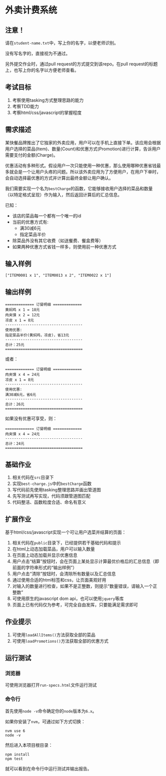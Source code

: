 # 外卖计费系统

## 注意！

请在`student-name.txt`中，写上你的名字，以便老师识别。

没有写名字的，直接视为不通过。

另外提交作业时，通过pull request的方式提交到该repo。在pull request的标题上，也写上你的名字以方便老师查看。

## 考试目标

1. 考察使用tasking方式整理思路的能力
2. 考察TDD能力
3. 考察html/css/javascript的掌握程度

## 需求描述

某快餐品牌推出了它独家的外卖应用，用户可以在手机上直接下单。该应用会根据用户选择的菜品(Item)、数量(Count)和优惠方式(Promotion)进行计算，告诉用户需要支付的金额(Charge)。

优惠活动有多种形式。假设用户一次只能使用一种优惠，那么使用哪种优惠省钱最多就会是一个让用户头疼的问题。所以该外卖应用为了方便用户，在用户下单时，会自动选择最优惠的方式并计算出最终金额让用户确认。

我们需要实现一个名为`bestCharge`的函数，它能够接收用户选择的菜品和数量（以特定格式呈现）作为输入，然后返回计算后的汇总信息。

已知：

- 该店的菜品每一个都有一个唯一的id
- 当前的优惠方式有:
  - 满30减6元
  - 指定菜品半价
- 除菜品外没有其它收费（如送餐费、餐盒费等）
- 如果两种优惠方式省钱一样多，则使用前一种优惠方式

输入样例
-------

```
["ITEM0001 x 1", "ITEM0013 x 2", "ITEM0022 x 1"]
```

输出样例
-------

```
============= 订餐明细 =============
黄焖鸡 x 1 = 18元
肉夹馍 x 2 = 12元
凉皮 x 1 = 8元
-----------------------------------
使用优惠:
指定菜品半价(黄焖鸡，凉皮)，省13元
-----------------------------------
总计：25元
===================================
```

或者：

```
============= 订餐明细 =============
肉夹馍 x 4 = 24元
凉皮 x 1 = 8元
-----------------------------------
使用优惠:
满30减6元，省6元
-----------------------------------
总计：26元
===================================
```

如果没有优惠可享受，则：

```
============= 订餐明细 =============
肉夹馍 x 4 = 24元
-----------------------------------
总计：24元
===================================
```


## 基础作业

1. 相关代码在`src`目录下
1. 实现`best-charge.js`中的`bestCharge`函数
1. 写代码前先使用tasking整理思路并画出管道图
1. 先写测试再写实现，代码须跟管道图匹配
1. 代码整洁、函数粒度合适、命名有意义

## 扩展作业

基于html/css/javascript实现一个可让用户选菜并结算的页面：

1. 相关代码在`public`目录下，已经提供若干基础代码和提示
1. 在html上动态加载菜品，用户可以输入数量
1. 在页面上动态加载并显示优惠信息
1. 用户点击“结算”按钮时，会在页面上某处显示计算最优价格后的汇总信息（即前面的字符串形式的“输出样例”）
1. 用户点击“清除”按钮时，会清除所有数量以及汇总信息
1. 通过使用合适的html标签和css，让页面美观好用
1. 对输入的数量进行检查，如果不是正整数，则提示“数量错误，请输入一个正整数”
1. 可使用原生的javascript dom api，也可以使用`jquery`等库
1. 页面上已有代码仅为参考，可完全自由发挥，只要能满足需求即可

## 作业提示

1. 可使用`loadAllItems()`方法获取全部的菜品
2. 可使用`loadPromotions()`方法获取全部的优惠方式

## 运行测试

### 浏览器

可使用浏览器打开`run-specs.html`文件运行测试

### 命令行

首先使用`node -v`命令确定你的`node`版本为`6.x`。

如果你安装了`nvm`，可通过如下方式切换：

```
nvm use 6
node -v
```

然后进入本项目根目录：

```
npm install
npm test
```

就可以看到在命令行中运行测试并输出报告。
